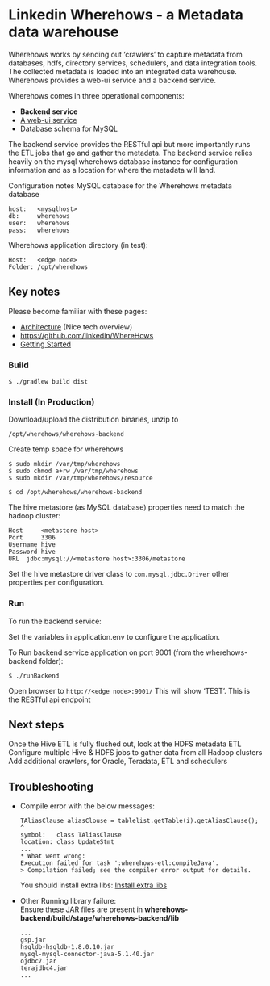 # Linkedin Wherehows - a Metadata data warehouse

Wherehows works by sending out ‘crawlers’ to capture metadata from databases, hdfs, directory services, schedulers, and data integration tools. The collected metadata is loaded into an integrated data warehouse. Wherehows provides a web-ui service and a backend service.

Wherehows comes in three operational components:
- **Backend service**
- [A web-ui service](../wherehows-frontend/README.md)
- Database schema for MySQL

The backend service provides the RESTful api but more importantly runs the ETL jobs that go and gather the metadata. The backend service relies heavily on the mysql wherehows database instance for configuration information and as a location for where the metadata will land.

Configuration notes
MySQL database for the Wherehows metadata database
```
host:	<mysqlhost>
db:     wherehows
user:	wherehows
pass:	wherehows
```
Wherehows application directory (in test):
```
Host:	<edge node>
Folder:	/opt/wherehows
```

## Key notes
Please become familiar with these pages:
- [Architecture](../wherehows-docs/architecture.md) (Nice tech overview)
- https://github.com/linkedin/WhereHows
- [Getting Started](../wherehows-docs/getting-started.md)

### Build
```
$ ./gradlew build dist
```

### Install (In Production)
Download/upload the distribution binaries, unzip to
```
/opt/wherehows/wherehows-backend
```

Create temp space for wherehows
```
$ sudo mkdir /var/tmp/wherehows
$ sudo chmod a+rw /var/tmp/wherehows
$ sudo mkdir /var/tmp/wherehows/resource
```

```
$ cd /opt/wherehows/wherehows-backend
```

The hive metastore (as MySQL database) properties need to match the hadoop cluster:
```
Host	 <metastore host>
Port	 3306
Username hive
Password hive
URL	 jdbc:mysql://<metastore host>:3306/metastore
```
Set the hive metastore driver class to ```com.mysql.jdbc.Driver```
other properties per configuration.


### Run
To run the backend service:

Set the variables in application.env to configure the application.

To Run backend service application on port 9001 (from the wherehows-backend folder):
```
$ ./runBackend
```

Open browser to ```http://<edge node>:9001/```
This will show ‘TEST’. This is the RESTful api endpoint


## Next steps
Once the Hive ETL is fully flushed out, look at the HDFS metadata ETL
Configure multiple Hive & HDFS jobs to gather data from all Hadoop clusters
Add additional crawlers, for Oracle, Teradata, ETL and schedulers

## Troubleshooting

- Compile error with the below messages:
   ```
   TAliasClause aliasClouse = tablelist.getTable(i).getAliasClause();
   ^
   symbol:   class TAliasClause
   location: class UpdateStmt
   ...
   * What went wrong:
   Execution failed for task ':wherehows-etl:compileJava'.
   > Compilation failed; see the compiler error output for details.
   
   ```
   You should install extra libs:  [Install extra libs](https://github.com/linkedin/WhereHows/tree/master/wherehows-etl/extralibs)
   
-  Other Running library failure:  
   Ensure these JAR files are present in **wherehows-backend/build/stage/wherehows-backend/lib**
   ```
   ...
   gsp.jar
   hsqldb-hsqldb-1.8.0.10.jar
   mysql-mysql-connector-java-5.1.40.jar
   ojdbc7.jar
   terajdbc4.jar
   ...
   ```